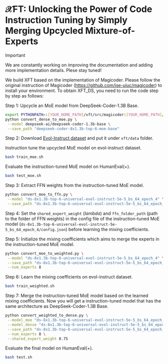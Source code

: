 # ${\mathcal X}$FT: Unlocking the Power of Code Instruction Tuning by Simply Merging Upcycled Mixture-of-Experts

> [!IMPORTANT]
> We are constantly working on improving the documentation and adding more implementation details. Plese stay tuned!

We build XFT based on the implementation of Magicoder. Please follow the original instruction of Magicoder (https://github.com/ise-uiuc/magicoder) to install your environment. To obtain XFT_DS, you need to run the code step by step as follows:

Step 1: Upcycle an MoE model from DeepSeek-Coder-1.3B Base.
```bash
export PYTHONPATH=:[YOUR_HOME_PATH]/xft/src/magicoder:[YOUR_HOME_PATH]/xft/src/magicoder/src
python convert_dense_to_moe.py \
 --model deepseek-ai/deepseek-coder-1.3b-base \
 --save_path "deepseek-coder-8x1.3b-top-6-moe-base"
```

Step 2: 
Download [Evol-Instruct dataset](https://huggingface.co/datasets/ise-uiuc/Magicoder-Evol-Instruct-110K/blob/main/data-evol_instruct-decontaminated.jsonl) and put it under `xft/data` folder. 

Instruction tune the upcycled MoE model on evol-instruct dataset.
```bash
bash train_moe.sh
```

Evaluate the instruction-tuned MoE model on HumanEval(+).
```bash
bash test_moe.sh
```


Step 3: Extract FFN weights from the instruction-tuned MoE model.
```bash
python convert_moe_to_ffn.py \
 --model "ds-8x1.3b-top-6-universal-evol-instruct-5e-5_bs_64_epoch_4" \
 --save_path "ds-8x1.3b-top-6-universal-evol-instruct-5e-5_bs_64_epoch_4_ffn"
```

Step 4: Set the `shared_expert_weight` ($lambda$) and `ffn_folder_path` (path to the folder of FFN weights) in the config file of the instruction-tuned MoE model (`ds-8x1.3b-top-6-universal-evol-instruct-5e-5_bs_64_epoch_4/config.json`) before learning the mixing coefficients.


Step 5: Initialize the mixing coefficients which aims to merge the experts in the instruction-tuned MoE model.
```bash
python convert_moe_to_weighted.py \
 --model "ds-8x1.3b-top-6-universal-evol-instruct-5e-5_bs_64_epoch_4" \
 --save_path "ds-8x1.3b-top-6-universal-evol-instruct-5e-5_bs_64_epoch_4_weighted_dense" \
 --num_experts 8
```

Step 6: Learn the mixing coefficients on evol-instruct dataset.
```bash
bash train_weighted.sh
```

Step 7: Merge the instruction-tuned MoE model based on the learned mixing coefficients. Now you will get a instruction-tuned model that has the same architecture as DeepSeek-Coder-1.3B Base.
```bash
python convert_weighted_to_dense.py \
 --model_moe "ds-8x1.3b-top-6-universal-evol-instruct-5e-5_bs_64_epoch_4" \
 --model_dense "ds-8x1.3b-top-6-universal-evol-instruct-5e-5_bs_64_epoch_4_weighted_dense-lambda-75-1e-5_bs_64_epoch_1" \
 --save_path "ds-8x1.3b-top-6-universal-evol-instruct-5e-5_bs_64_epoch_4_weighted_dense-lambda-75-1e-5_bs_64_epoch_1-dense" \
 --num_experts 8 \
 --shared_expert_weight 0.75
```

Evaluate the final model on HumanEval(+).
```bash
bash test.sh
```
